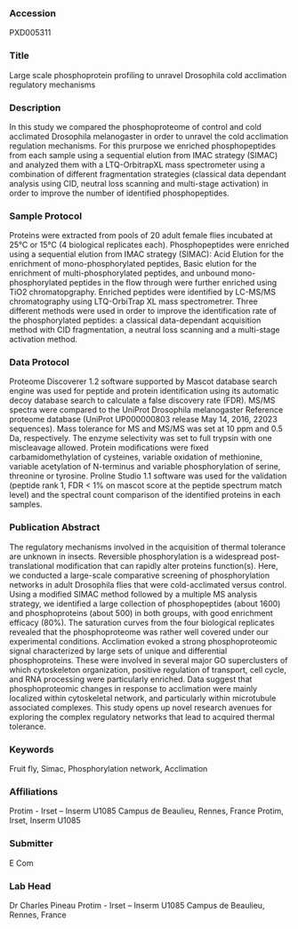 ### Accession
PXD005311

### Title
Large scale phosphoprotein profiling to unravel Drosophila cold acclimation regulatory mechanisms

### Description
In this study we compared the phosphoproteome of control and cold acclimated Drosophila melanogaster in order to unravel the cold acclimation regulation mechanisms. For this prurpose we enriched phosphopeptides from each sample using a sequential elution from IMAC strategy (SIMAC) and analyzed them with a LTQ-OrbitrapXL mass spectrometer using a combination of different fragmentation strategies (classical data dependant analysis using CID, neutral loss scanning and multi-stage activation) in order to improve the number of identified phosphopeptides.

### Sample Protocol
Proteins were extracted from pools of 20 adult female flies incubated at 25°C or 15°C (4 biological replicates each). Phosphopeptides were enriched using a sequential elution from IMAC strategy (SIMAC): Acid Elution for the enrichment of mono-phosphorylated peptides, Basic elution for the enrichment of multi-phosphorylated peptides, and unbound mono-phosphorylated peptides in the flow through were further enriched using TiO2 chromatopgraphy. Enriched peptides were identified by LC-MS/MS chromatography using LTQ-OrbiTrap XL mass spectrometrer. Three different methods were used in order to improve the identification rate of the phosphorylated peptides: a classical data-dependant acquisition method with CID fragmentation, a neutral loss scanning and a multi-stage activation method.

### Data Protocol
Proteome Discoverer 1.2 software supported by Mascot database search engine was used for peptide and protein identification using its automatic decoy database search to calculate a false discovery rate (FDR). MS/MS spectra were compared to the UniProt Drosophila melanogaster Reference proteome database (UniProt UP000000803 release May 14, 2016, 22023 sequences). Mass tolerance for MS and MS/MS was set at 10 ppm and 0.5 Da, respectively. The enzyme selectivity was set to full trypsin with one miscleavage allowed. Protein modifications were fixed carbamidomethylation of cysteines, variable oxidation of methionine, variable acetylation of N-terminus and variable phosphorylation of serine, threonine or tyrosine. Proline Studio 1.1 software was used for the validation (peptide rank 1, FDR < 1% on mascot score at the peptide spectrum match level) and the spectral count comparison of the identified proteins in each samples.

### Publication Abstract
The regulatory mechanisms involved in the acquisition of thermal tolerance are unknown in insects. Reversible phosphorylation is a widespread post-translational modification that can rapidly alter proteins function(s). Here, we conducted a large-scale comparative screening of phosphorylation networks in adult Drosophila flies that were cold-acclimated versus control. Using a modified SIMAC method followed by a multiple MS analysis strategy, we identified a large collection of phosphopeptides (about 1600) and phosphoproteins (about 500) in both groups, with good enrichment efficacy (80%). The saturation curves from the four biological replicates revealed that the phosphoproteome was rather well covered under our experimental conditions. Acclimation evoked a strong phosphoproteomic signal characterized by large sets of unique and differential phosphoproteins. These were involved in several major GO superclusters of which cytoskeleton organization, positive regulation of transport, cell cycle, and RNA processing were particularly enriched. Data suggest that phosphoproteomic changes in response to acclimation were mainly localized within cytoskeletal network, and particularly within microtubule associated complexes. This study opens up novel research avenues for exploring the complex regulatory networks that lead to acquired thermal tolerance.

### Keywords
Fruit fly, Simac, Phosphorylation network, Acclimation

### Affiliations
Protim - Irset – Inserm U1085 Campus de Beaulieu, Rennes, France
Protim, Irset, Inserm U1085

### Submitter
E Com

### Lab Head
Dr Charles Pineau
Protim - Irset – Inserm U1085 Campus de Beaulieu, Rennes, France


